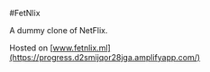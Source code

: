 #FetNlix

A dummy clone of NetFlix.

Hosted on [www.fetnlix.ml](https://progress.d2smijqor28jga.amplifyapp.com/)
